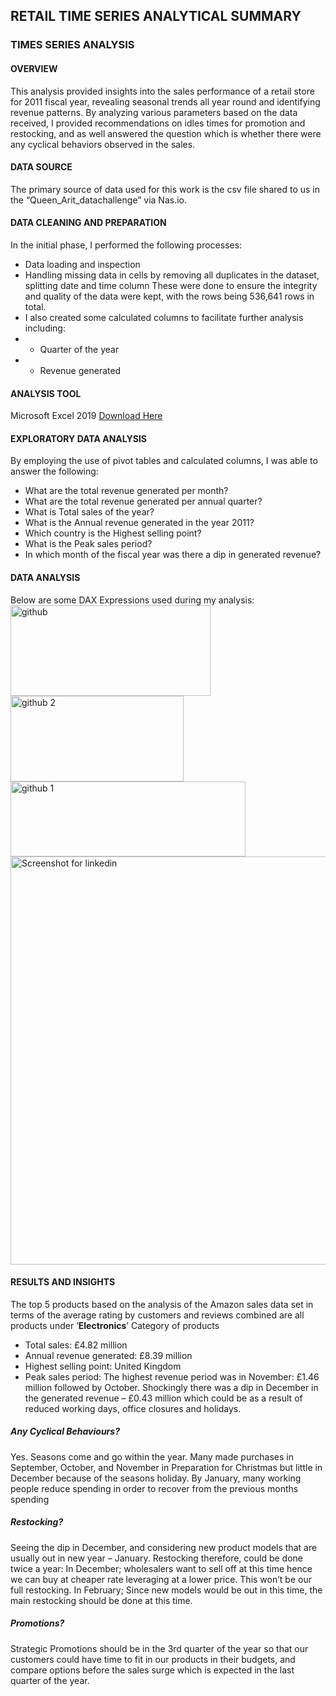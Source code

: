## RETAIL TIME SERIES ANALYTICAL SUMMARY
### TIMES SERIES ANALYSIS

#### OVERVIEW
This analysis provided insights into the sales performance of a retail store for 2011 fiscal year, revealing seasonal trends all year round and identifying revenue patterns. By analyzing various parameters based on the data received, I provided recommendations on idles times for promotion and restocking, and as well answered the question which is whether there were any cyclical behaviors observed in the sales.

#### DATA SOURCE
The primary source of data used for this work is the csv file shared to us in the “Queen_Arit_datachallenge” via Nas.io.

#### DATA CLEANING AND PREPARATION
In the initial phase, I performed the following processes:
- Data loading and inspection
- Handling missing data in cells by removing all duplicates in the dataset, splitting date and time column
These were done to ensure the integrity and quality of the data were kept, with the rows being 536,641 rows in total.
- I also created some calculated columns to facilitate further analysis including:
- - Quarter of the year
- - Revenue generated

#### ANALYSIS TOOL
Microsoft Excel 2019 [Download Here](https://www.microsoft.com/en-us/microsoft-365/download-office)

#### EXPLORATORY DATA ANALYSIS
By employing the use of pivot tables and calculated columns, I was able to answer the following:
- What are the total revenue generated per month?
- What are the total revenue generated per annual quarter?
- What is Total sales of the year?
- What is the Annual revenue generated in the year 2011?
- Which country is the Highest selling point?
- What is the Peak sales period?
- In which month of the fiscal year was there a dip in generated revenue?

#### DATA ANALYSIS
Below are some DAX Expressions used during my analysis:
<img width="320" height="145" alt="github" src="https://github.com/user-attachments/assets/b3abc8f6-0a7c-4437-b22e-209bf6771e05" />
<img width="277" height="137" alt="github 2" src="https://github.com/user-attachments/assets/5b118f56-4cea-456d-8c19-b361cae83bb4" />
<img width="376" height="120" alt="github 1" src="https://github.com/user-attachments/assets/3693d74a-0c33-4e13-90b1-9d75138163c8" />
<img width="1339" height="653" alt="Screenshot for linkedin" src="https://github.com/user-attachments/assets/a39d0bcf-913c-4b9e-a221-ef2182c11e07" />

#### RESULTS AND INSIGHTS
The top 5 products based on the analysis of the Amazon sales data set in terms of the average rating by customers and reviews combined are all products under ‘**Electronics**’ Category of products
- Total sales: £4.82 million
- Annual revenue generated: £8.39 million
- Highest selling point: United Kingdom
- Peak sales period: The highest revenue period was in November: £1.46 million followed by October. Shockingly there was a dip in December in the generated revenue – £0.43 million which could be as a result of reduced working days, office closures and holidays.
##### Any Cyclical Behaviours?
Yes. Seasons come and go within the year. Many made purchases in September, October, and November in Preparation for Christmas but little in December because of the seasons holiday. By January, many working people reduce spending in order to recover from the previous months spending
##### Restocking?
Seeing the dip in December, and considering new product models that are usually out in new year – January. Restocking therefore, could be done twice a year: In December; wholesalers want to sell off at this time hence we can buy at cheaper rate leveraging at a lower price. This won’t be our full restocking. In February; Since new models would be out in this time, the main restocking should be done at this time.
##### Promotions?
Strategic Promotions should be in the 3rd quarter of the year so that our customers could have time to fit in our products in their budgets, and compare options before the sales surge which is expected in the last quarter of the year.


